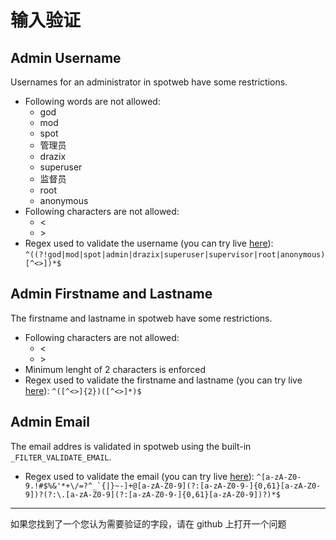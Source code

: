 # 输入验证

## Admin Username

Usernames for an administrator in spotweb have some restrictions.

* Following words are not allowed:
  * god
  * mod
  * spot
  * 管理员
  * drazix
  * superuser
  * 监督员
  * root
  * anonymous
* Following characters are not allowed:
  * <
  * \>
* Regex used to validate the username (you can try live [here](https://regex101.com/r/LA4Io7/1)): `^((?!god|mod|spot|admin|drazix|superuser|supervisor|root|anonymous)[^<>])*$`

## Admin Firstname and Lastname

The firstname and lastname  in spotweb have some restrictions.

* Following characters are not allowed:
  * <
  * \>
* Minimum lenght of 2 characters is enforced
* Regex used to validate the firstname and lastname (you can try live [here](https://regex101.com/r/x2KGnU/1)): `^([^<>]{2})([^<>]*)$`

## Admin Email

The email addres is validated in spotweb using the built-in `_FILTER_VALIDATE_EMAIL`.

* Regex used to validate the email (you can try live [here](https://regex101.com/r/yEmCoL/1)): ``^[a-zA-Z0-9.!#$%&'*+\/=?^_`{|}~-]+@[a-zA-Z0-9](?:[a-zA-Z0-9-]{0,61}[a-zA-Z0-9])?(?:\.[a-zA-Z0-9](?:[a-zA-Z0-9-]{0,61}[a-zA-Z0-9])?)*$``

---
如果您找到了一个您认为需要验证的字段，请在 github 上打开一个问题
